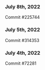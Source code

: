 ### July 8th, 2022

Commit #225744

### July 5th, 2022

Commit #314353


### July 4th, 2022

Commit #72281
